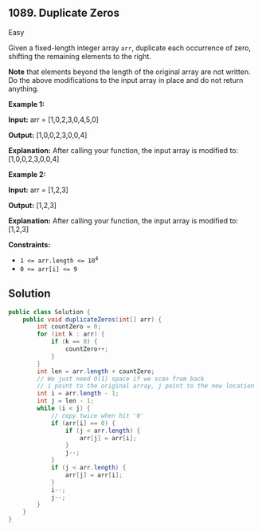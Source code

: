 ## 1089\. Duplicate Zeros

Easy

Given a fixed-length integer array `arr`, duplicate each occurrence of zero, shifting the remaining elements to the right.

**Note** that elements beyond the length of the original array are not written. Do the above modifications to the input array in place and do not return anything.

**Example 1:**

**Input:** arr = [1,0,2,3,0,4,5,0]

**Output:** [1,0,0,2,3,0,0,4]

**Explanation:** After calling your function, the input array is modified to: [1,0,0,2,3,0,0,4]

**Example 2:**

**Input:** arr = [1,2,3]

**Output:** [1,2,3]

**Explanation:** After calling your function, the input array is modified to: [1,2,3]

**Constraints:**

*   <code>1 <= arr.length <= 10<sup>4</sup></code>
*   `0 <= arr[i] <= 9`

## Solution

```java
public class Solution {
    public void duplicateZeros(int[] arr) {
        int countZero = 0;
        for (int k : arr) {
            if (k == 0) {
                countZero++;
            }
        }
        int len = arr.length + countZero;
        // We just need O(1) space if we scan from back
        // i point to the original array, j point to the new location
        int i = arr.length - 1;
        int j = len - 1;
        while (i < j) {
            // copy twice when hit '0'
            if (arr[i] == 0) {
                if (j < arr.length) {
                    arr[j] = arr[i];
                }
                j--;
            }
            if (j < arr.length) {
                arr[j] = arr[i];
            }
            i--;
            j--;
        }
    }
}
```